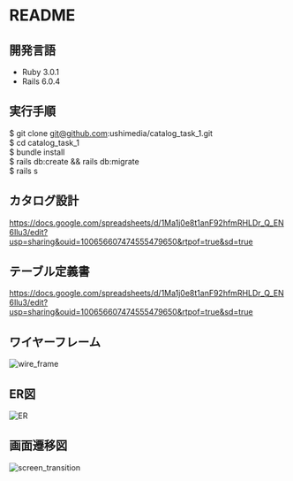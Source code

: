 # README

## 開発言語
 * Ruby 3.0.1
 * Rails 6.0.4

## 実行手順
 $ git clone git@github.com:ushimedia/catalog_task_1.git  
 $ cd catalog_task_1  
 $ bundle install  
 $ rails db:create && rails db:migrate  
 $ rails s  

## カタログ設計
https://docs.google.com/spreadsheets/d/1Ma1j0e8t1anF92hfmRHLDr_Q_EN6Ilu3/edit?usp=sharing&ouid=100656607474555479650&rtpof=true&sd=true

## テーブル定義書
https://docs.google.com/spreadsheets/d/1Ma1j0e8t1anF92hfmRHLDr_Q_EN6Ilu3/edit?usp=sharing&ouid=100656607474555479650&rtpof=true&sd=true

## ワイヤーフレーム
![wire_frame](https://user-images.githubusercontent.com/103015276/168026964-203b2d76-9c77-4e71-a1f7-d9be07ad7f9d.png)

## ER図
![ER](https://user-images.githubusercontent.com/103015276/168027048-d454323a-a1dc-4cfc-bcf7-af88818423ea.png)

## 画面遷移図
![screen_transition](https://user-images.githubusercontent.com/103015276/168028756-0a7e8d98-52d0-41fd-aa9d-e9d8c359f1d5.png)